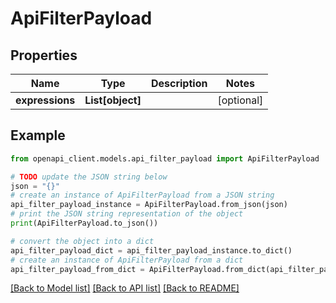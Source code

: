 # ApiFilterPayload


## Properties

Name | Type | Description | Notes
------------ | ------------- | ------------- | -------------
**expressions** | **List[object]** |  | [optional] 

## Example

```python
from openapi_client.models.api_filter_payload import ApiFilterPayload

# TODO update the JSON string below
json = "{}"
# create an instance of ApiFilterPayload from a JSON string
api_filter_payload_instance = ApiFilterPayload.from_json(json)
# print the JSON string representation of the object
print(ApiFilterPayload.to_json())

# convert the object into a dict
api_filter_payload_dict = api_filter_payload_instance.to_dict()
# create an instance of ApiFilterPayload from a dict
api_filter_payload_from_dict = ApiFilterPayload.from_dict(api_filter_payload_dict)
```
[[Back to Model list]](../README.md#documentation-for-models) [[Back to API list]](../README.md#documentation-for-api-endpoints) [[Back to README]](../README.md)



